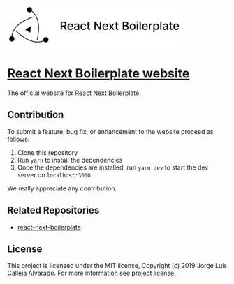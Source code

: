<img alt="GBM" width="400" src="docs/images/logo.png" />

# [React Next Boilerplate website](https://www.reactnextboilerplate.com/)

The official website for React Next Boilerplate.

## Contribution

To submit a feature, bug fix, or enhancement to the website proceed as follows:

1. Clone this repository
2. Run `yarn` to install the dependencies
3. Once the dependencies are installed, run `yarn dev` to start the dev server on `localhost:3000`

We really appreciate any contribution.

## Related Repositories

- [react-next-boilerplate](https://github.com/react-next-boilerplate/react-next-boilerplate)

## License

This project is licensed under the MIT license, Copyright (c) 2019 Jorge Luis Calleja Alvarado. For more information see [project license](./LICENSE).
